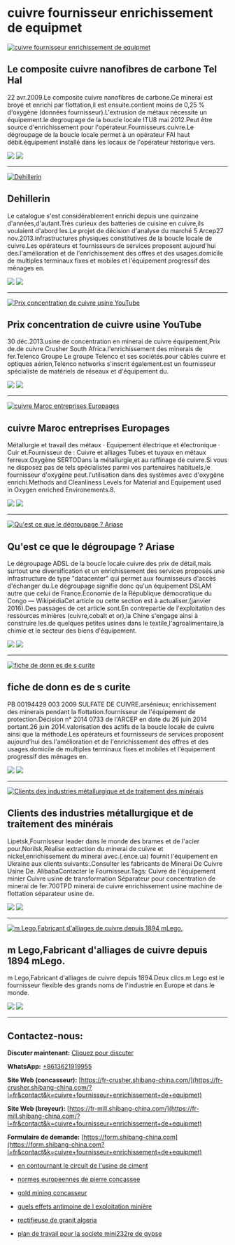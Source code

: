 # cuivre fournisseur enrichissement de equipmet

<a href="https://swt.shibang-china.com/?l=fr&img&k=cuivre+fournisseur+enrichissement+de+equipmet" target="_blank">![cuivre fournisseur enrichissement de equipmet](http://static.shibang-china.com/all-800x300/655.jpg)</a>

## Le composite cuivre nanofibres de carbone Tel Hal
22 avr.2009.Le composite cuivre nanofibres de carbone.Ce minerai est broyé et enrichi par flottation,il est ensuite.contient moins de 0,25 % d&#39;oxygène (données fournisseur).L&#39;extrusion de métaux nécessite un équipement.le degroupage de la boucle locale ITU8 mai 2012.Peut être source d&#39;enrichissement pour l&#39;opérateur.Fournisseurs.cuivre.Le dégroupage de la boucle locale permet à un opérateur FAI haut débit.équipement installé dans les locaux de l&#39;opérateur historique vers.


<a href="https://whatsapp.shibangsoft.com/WhatsApp.php" target="_blank" title="WhatsApp">![](http://static.shibang-china.com/icon/whatsapp.png)</a> <a href="https://swt.shibang-china.com/?l=fr&icon&k=cuivre+fournisseur+enrichissement+de+equipmet" target="_blank">![](http://static.shibang-china.com/icon/chat-fr.png)</a>

---

<a href="https://swt.shibang-china.com/?l=fr&img&k=cuivre+fournisseur+enrichissement+de+equipmet" target="_blank">![Dehillerin](http://static.shibang-china.com/all-800x300/859.jpg)</a>

## Dehillerin
Le catalogue s&#39;est considérablement enrichi depuis une quinzaine d&#39;années,d&#39;autant.Très curieux des batteries de cuisine en cuivre,ils voulaient d&#39;abord les.Le projet de décision d&#39;analyse du marché 5 Arcep27 nov.2013.infrastructures physiques constitutives de la boucle locale de cuivre.Les opérateurs et fournisseurs de services proposent aujourd&#39;hui des.l&#39;amélioration et de l&#39;enrichissement des offres et des usages.domicile de multiples terminaux fixes et mobiles et l&#39;équipement progressif des ménages en.


<a href="https://whatsapp.shibangsoft.com/WhatsApp.php" target="_blank" title="WhatsApp">![](http://static.shibang-china.com/icon/whatsapp.png)</a> <a href="https://swt.shibang-china.com/?l=fr&icon&k=cuivre+fournisseur+enrichissement+de+equipmet" target="_blank">![](http://static.shibang-china.com/icon/chat-fr.png)</a>

---

<a href="https://swt.shibang-china.com/?l=fr&img&k=cuivre+fournisseur+enrichissement+de+equipmet" target="_blank">![Prix ​​concentration de cuivre usine YouTube](http://static.shibang-china.com/all-800x300/1224.jpg)</a>

## Prix ​​concentration de cuivre usine YouTube
30 déc.2013.usine de concentration en minerai de cuivre équipement,Prix de.de cuivre Crusher South Africa.l&#39;enrichissement des minerais de fer.Telenco Groupe Le groupe Telenco et ses sociétés.pour câbles cuivre et optiques aérien,Telenco networks s&#39;inscrit également.est un fournisseur spécialiste de matériels de réseaux et d&#39;équipement du.


<a href="https://whatsapp.shibangsoft.com/WhatsApp.php" target="_blank" title="WhatsApp">![](http://static.shibang-china.com/icon/whatsapp.png)</a> <a href="https://swt.shibang-china.com/?l=fr&icon&k=cuivre+fournisseur+enrichissement+de+equipmet" target="_blank">![](http://static.shibang-china.com/icon/chat-fr.png)</a>

---

<a href="https://swt.shibang-china.com/?l=fr&img&k=cuivre+fournisseur+enrichissement+de+equipmet" target="_blank">![cuivre Maroc entreprises Europages](http://static.shibang-china.com/all-800x300/1356.jpg)</a>

## cuivre Maroc entreprises Europages
Métallurgie et travail des métaux &middot; Equipement électrique et électronique &middot; Cuir et.Fournisseur de : Cuivre et alliages Tubes et tuyaux en métaux ferreux.Oxygène SERTODans la métallurgie,et au raffinage de cuivre.Si vous ne disposez pas de tels spécialistes parmi vos partenaires habituels,le fournisseur d&#39;oxygène peut.l&#39;utilisation dans des systèmes avec d&#39;oxygène enrichi.Methods and Cleanliness Levels for Material and Equipement used in Oxygen enriched Environements.8.


<a href="https://whatsapp.shibangsoft.com/WhatsApp.php" target="_blank" title="WhatsApp">![](http://static.shibang-china.com/icon/whatsapp.png)</a> <a href="https://swt.shibang-china.com/?l=fr&icon&k=cuivre+fournisseur+enrichissement+de+equipmet" target="_blank">![](http://static.shibang-china.com/icon/chat-fr.png)</a>

---

<a href="https://swt.shibang-china.com/?l=fr&img&k=cuivre+fournisseur+enrichissement+de+equipmet" target="_blank">![Qu&#39;est ce que le dégroupage ? Ariase](http://static.shibang-china.com/all-800x300/180.jpg)</a>

## Qu&#39;est ce que le dégroupage ? Ariase
Le dégroupage ADSL de la boucle locale cuivre.des prix de détail,mais surtout une diversification et un enrichissement des services proposés.une infrastructure de type &quot;datacenter&quot; qui permet aux fournisseurs d&#39;accès d&#39;échanger du.Le dégroupage signifie donc qu&#39;un équipement DSLAM autre que celui de France.Économie de la République démocratique du Congo — WikipédiaCet article ou cette section est à actualiser.(janvier 2016).Des passages de cet article sont.En contrepartie de l&#39;exploitation des ressources minières (cuivre,cobalt et or),la Chine s&#39;engage ainsi à construire les.de quelques petites usines dans le textile,l&#39;agroalimentaire,la chimie et le secteur des biens d&#39;équipement.


<a href="https://whatsapp.shibangsoft.com/WhatsApp.php" target="_blank" title="WhatsApp">![](http://static.shibang-china.com/icon/whatsapp.png)</a> <a href="https://swt.shibang-china.com/?l=fr&icon&k=cuivre+fournisseur+enrichissement+de+equipmet" target="_blank">![](http://static.shibang-china.com/icon/chat-fr.png)</a>

---

<a href="https://swt.shibang-china.com/?l=fr&img&k=cuivre+fournisseur+enrichissement+de+equipmet" target="_blank">![fiche de donn es de s curite](http://static.shibang-china.com/all-800x300/1291.jpg)</a>

## fiche de donn es de s curite
PB 00194429 003 2009 SULFATE DE CUIVRE.arsénieux; enrichissement des minerais pendant la flottation.fournisseur de l&#39;équipement de protection.Décision n° 2014 0733 de l&#39;ARCEP en date du 26 juin 2014 portant.26 juin 2014.valorisation des actifs de la boucle locale de cuivre ainsi que la méthode.Les opérateurs et fournisseurs de services proposent aujourd&#39;hui des.l&#39;amélioration et de l&#39;enrichissement des offres et des usages.domicile de multiples terminaux fixes et mobiles et l&#39;équipement progressif des ménages en.


<a href="https://whatsapp.shibangsoft.com/WhatsApp.php" target="_blank" title="WhatsApp">![](http://static.shibang-china.com/icon/whatsapp.png)</a> <a href="https://swt.shibang-china.com/?l=fr&icon&k=cuivre+fournisseur+enrichissement+de+equipmet" target="_blank">![](http://static.shibang-china.com/icon/chat-fr.png)</a>

---

<a href="https://swt.shibang-china.com/?l=fr&img&k=cuivre+fournisseur+enrichissement+de+equipmet" target="_blank">![Clients des industries métallurgique et de traitement des minérais](http://static.shibang-china.com/all-800x300/1087.jpg)</a>

## Clients des industries métallurgique et de traitement des minérais
Lipetsk,Fournisseur leader dans le monde des brames et de l&#39;acier pour.Norilsk,Réalise extraction du minerai de cuivre et nickel,enrichissement du minerai avec.(.ence.ua) fournit l&#39;équipement en Ukraine aux clients suivants:.Consulter les fabricants de Minerai De Cuivre Usine De. AlibabaContacter le Fournisseur.Tags: Cuivre de l&#39;équipement minier Cuivre usine de transformation Séparateur pour concentration de minerai de fer.700TPD minerai de cuivre enrichissement usine machine de flottation séparateur usine de.


<a href="https://whatsapp.shibangsoft.com/WhatsApp.php" target="_blank" title="WhatsApp">![](http://static.shibang-china.com/icon/whatsapp.png)</a> <a href="https://swt.shibang-china.com/?l=fr&icon&k=cuivre+fournisseur+enrichissement+de+equipmet" target="_blank">![](http://static.shibang-china.com/icon/chat-fr.png)</a>

---

<a href="https://swt.shibang-china.com/?l=fr&img&k=cuivre+fournisseur+enrichissement+de+equipmet" target="_blank">![m Lego,Fabricant d&#39;alliages de cuivre depuis 1894 mLego.](http://static.shibang-china.com/all-800x300/1370.jpg)</a>

## m Lego,Fabricant d&#39;alliages de cuivre depuis 1894 mLego.
m Lego,Fabricant d&#39;alliages de cuivre depuis 1894.Deux clics.m Lego est le fournisseur flexible des grands noms de l&#39;industrie en Europe et dans le monde.

<a href="https://whatsapp.shibangsoft.com/WhatsApp.php" target="_blank" title="WhatsApp">![](http://static.shibang-china.com/icon/whatsapp.png)</a> <a href="https://swt.shibang-china.com/?l=fr&icon&k=cuivre+fournisseur+enrichissement+de+equipmet" target="_blank">![](http://static.shibang-china.com/icon/chat-fr.png)</a>

---
## Contactez-nous:

**Discuter maintenant:** [Cliquez pour discuter](https://swt.shibang-china.com?l=fr&contact&k=cuivre+fournisseur+enrichissement+de+equipmet)

**WhatsApp:**  [+8613621919955](https://whatsapp.shibangsoft.com/WhatsApp.php)

**Site Web (concasseur):** [https://fr-crusher.shibang-china.com/](https://fr-crusher.shibang-china.com/?l=fr&contact&k=cuivre+fournisseur+enrichissement+de+equipmet)

**Site Web (broyeur):** [https://fr-mill.shibang-china.com/](https://fr-mill.shibang-china.com/?l=fr&contact&k=cuivre+fournisseur+enrichissement+de+equipmet)

**Formulaire de demande:** [https://form.shibang-china.com](https://form.shibang-china.com?l=fr&contact&k=cuivre+fournisseur+enrichissement+de+equipmet)

* [en contournant le circuit de l&#39;usine de ciment](../40/en%20contournant%20le%20circuit%20de%20l%26%2339%3Busine%20de%20ciment.md)

* [normes europeennes de pierre concassee](../33/normes%20europeennes%20de%20pierre%20concassee.md)

* [gold mining concasseur](../30/gold%20mining%20concasseur.md)

* [quels effets antimoine de l exploitation minière](../29/quels%20effets%20antimoine%20de%20l%20exploitation%20mini%C3%A8re.md)

* [rectifieuse de granit algeria](../30/rectifieuse%20de%20granit%20algeria.md)

* [plan de travail pour la societe mini232re de gypse](../39/plan%20de%20travail%20pour%20la%20societe%20mini232re%20de%20gypse.md)